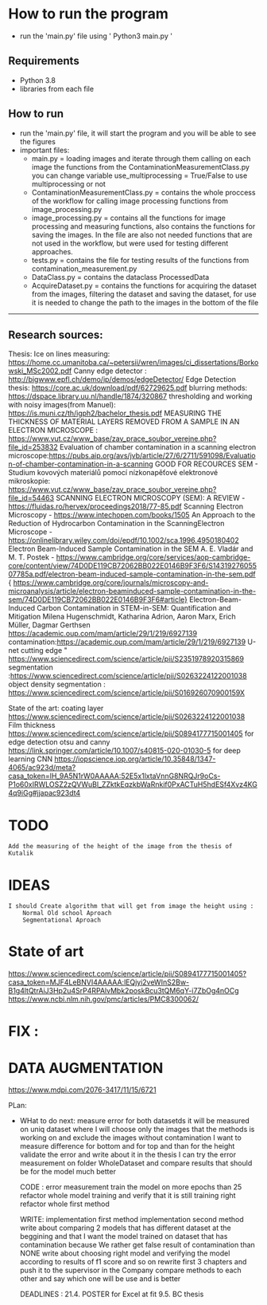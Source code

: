 # How to run the program

- run the 'main.py' file using ' Python3 main.py '

## Requirements

- Python 3.8
- libraries from each file

## How to run

- run the 'main.py' file, it will start the program and you will be able to see the figures
- important files:
  - main.py = loading images and iterate through them calling on each image the functions from the ContaminationMeasurementClass.py you can change variable use_multiprocessing = True/False to use multiprocessing or not
  - ContaminationMeasurementClass.py = contains the whole proccess of the workflow for calling image processing functions from image_processing.py
  - image_processing.py = contains all the functions for image processing and measuring functions, also contains the functions for saving the images. In the file are also not needed functions that are not used in the workflow, but were used for testing different approaches.
  - tests.py = contains the file for testing results of the functions from contamination_measurement.py
  - DataClass.py = contains the dataclass ProcessedData
  - AcquireDataset.py = contains the functions for acquiring the dataset from the images, filtering the dataset and saving the dataset, for use it is needed to change the path to the images in the bottom of the file

---

## Research sources:

Thesis:
Ice on lines measuring: https://home.cc.umanitoba.ca/~petersii/wren/images/ci_dissertations/Borkowski_MSc2002.pdf
Canny edge detector : http://bigwww.epfl.ch/demo/ip/demos/edgeDetector/
Edge Detection thesis: https://core.ac.uk/download/pdf/62729625.pdf
blurring methods: https://dspace.library.uu.nl/handle/1874/320867
thresholding and working with noisy images(from Manuel): https://is.muni.cz/th/igph2/bachelor_thesis.pdf
MEASURING THE THICKNESS OF MATERIAL LAYERS REMOVED FROM A SAMPLE IN AN ELECTRON MICROSCOPE : https://www.vut.cz/www_base/zav_prace_soubor_verejne.php?file_id=253832
Evaluation of chamber contamination in a scanning electron microscope:https://pubs.aip.org/avs/jvb/article/27/6/2711/591098/Evaluation-of-chamber-contamination-in-a-scanning
GOOD FOR RECOURCES SEM -
Studium kovových materiálů pomocí nízkonapěťové elektronové mikroskopie: https://www.vut.cz/www_base/zav_prace_soubor_verejne.php?file_id=54463
SCANNING ELECTRON MICROSCOPY (SEM): A REVIEW - https://fluidas.ro/hervex/proceedings2018/77-85.pdf
Scanning Electron Microscopy - https://www.intechopen.com/books/1505
An Approach to the Reduction of Hydrocarbon Contamination in the ScanningElectron Microscope - https://onlinelibrary.wiley.com/doi/epdf/10.1002/sca.1996.4950180402
Electron Beam-Induced Sample Contamination in the SEM A. E. Vladár and M. T. Postek - https://www.cambridge.org/core/services/aop-cambridge-core/content/view/74D0DE119CB72062BB022E0146B9F3F6/S1431927605507785a.pdf/electron-beam-induced-sample-contamination-in-the-sem.pdf { https://www.cambridge.org/core/journals/microscopy-and-microanalysis/article/electron-beaminduced-sample-contamination-in-the-sem/74D0DE119CB72062BB022E0146B9F3F6#article}
Electron-Beam-Induced Carbon Contamination in STEM-in-SEM: Quantification and Mitigation Milena Hugenschmidt, Katharina Adrion, Aaron Marx, Erich Müller, Dagmar Gerthsen https://academic.oup.com/mam/article/29/1/219/6927139
contamination:https://academic.oup.com/mam/article/29/1/219/6927139
U-net cutting edge " https://www.sciencedirect.com/science/article/pii/S2351978920315869
segmentation :https://www.sciencedirect.com/science/article/pii/S0263224122001038
object density segmentation : https://www.sciencedirect.com/science/article/pii/S016926070900159X

State of the art:
coating layer https://www.sciencedirect.com/science/article/pii/S0263224122001038
Film thickness https://www.sciencedirect.com/science/article/pii/S0894177715001405
for edge detection otsu and canny https://link.springer.com/article/10.1007/s40815-020-01030-5
for deep learning CNN https://iopscience.iop.org/article/10.35848/1347-4065/ac923d/meta?casa_token=lH_9A5N1rW0AAAAA:52E5x1lxtaVnnG8NRQJr9oCs-P1o60xIRWLOSZ2zQVWuBl_ZZktkEqzkbWaRnkif0PxACTuH5hdESf4Xvz4KG4q9iGg#jjapac923dt4

# TODO

    Add the measuring of the height of the image from the thesis of Kutalik

# IDEAS

    I should Create algorithm that will get from image the height using :
        Normal Old school Aproach
        Segmentational Aproach

# State of art

https://www.sciencedirect.com/science/article/pii/S0894177715001405?casa_token=MJF4LeBNVI4AAAAA:lEQjyi2veWInS2Bw-B1g4ltQtrAiJ3Hp2u4SrP4RPAlvMbk2poskBcu3tQM6qY-i7ZbOg4nOCg
https://www.ncbi.nlm.nih.gov/pmc/articles/PMC8300062/

# FIX :

# DATA AUGMENTATION 
https://www.mdpi.com/2076-3417/11/15/6721


PLan:
- WHat to do next: 
  measure error for both datasetds
    it will be measured on uniq dataset where I will choose only the images that the methods is working on and exclude the images without contamination
    I want to measure difference for bottom and for top and than for the height
  validate the error and write about it in the thesis 
  I can try the error measurement on folder WholeDataset and compare results that should be for the model much better



  CODE : 
    error measurement
    train the model on more epochs than 25 
    refactor whole model training and verify that it is still training right 
    refactor whole first method 

  WRITE: 
    implementation first method 
    implementation second method 
    write about comparing 2 models that has different dataset at the beggining and that I want the model trained on dataset that has contamination because We rather get false result of contamination than NONE 
    write about choosing right model and verifying the model according to results of f1 score and so on 
    rewrite first 3 chapters and push it to the supervisor in the Company
    compare methods to each other and say which one will be use and is better
  
  DEADLINES : 
    21.4. POSTER for Excel at fit
    9.5. BC thesis 